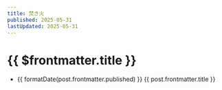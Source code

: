 ```yaml
---
title: 焚き火
published: 2025-05-31
lastUpdated: 2025-05-31
---
```


# {{ $frontmatter.title }}

<ul>
  <li v-for="post of childs">
    <a :href="post.url">    
      {{ formatDate(post.frontmatter.published) }}
      {{ post.frontmatter.title }}
    </a>
  </li>
</ul>

<script setup>
import { data as posts } from '../takibi.data.mjs'
import { useData } from 'vitepress'
import { computed } from 'vue'
import { formatDate } from '../utils.mjs'

const { frontmatter } = useData()
const childs = computed(() => {
  const filterd = posts.filter(post => {
    return post.frontmatter.title !== frontmatter.value.title
  })
  return filterd.sort((a, b) => {
    return new Date(b.frontmatter.published) - new Date(a.frontmatter.published)
  })
})
</script>
